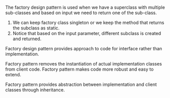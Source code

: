 The factory design pattern is used when we have a superclass with multiple sub-classes and based on input we need to return one of the sub-class. 

1. We can keep factory class singleton or we keep the method that returns the subclass as static.
2. Notice that based on the input parameter, different subclass is created and returned. 

Factory design pattern provides approach to code for interface rather than implementation.

Factory pattern removes the instantiation of actual implementation classes from client code. Factory pattern makes code more robust and easy to extend.

Factory pattern provides abstraction between implementation and client classes through inheritance. 